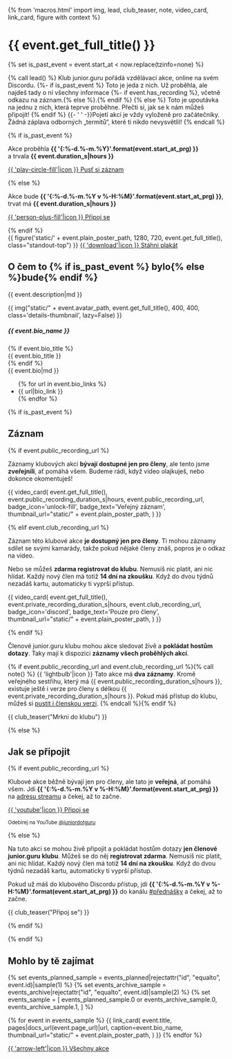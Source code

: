{% from 'macros.html' import img, lead, club_teaser, note, video_card, link_card, figure with context %}

# {{ event.get_full_title() }}

{% set is_past_event = event.start_at < now.replace(tzinfo=none) %}

<script type="application/ld+json">{{ event.to_json_ld() }}</script>

{% call lead() %}
Klub junior.guru pořádá vzdělávací akce, online na svém Discordu.
{%- if is_past_event %}
  Toto je jeda z nich. Už proběhla, ale najdeš tady o ní všechny informace
  {%- if event.has_recording %}, včetně odkazu na záznam.{% else %}.{% endif %}
{% else %}
  Toto je upoutávka na jednu z nich, která teprve proběhne. Přečti si, jak se k nám můžeš připojit!
{% endif %}
{{- ' ' -}}Pojetí akcí je vždy vyloženě pro začátečníky. Žádná záplava odborných „termitů“, které ti nikdo nevysvětlil!
{% endcall %}

<div class="c2a">
  {% if is_past_event %}
  <p class="c2a-text display">
    Akce proběhla <strong>{{ '{:%-d.%-m.%Y}'.format(event.start_at_prg) }}</strong>
    a trvala <strong>{{ event.duration_s|hours }}</strong>
  </p>
  <p>
    <a class="c2a-button" href="#zaznam">{{ 'play-circle-fill'|icon }} Pusť si záznam</a>
  </p>
  {% else %}
  <p class="c2a-text display blue">
    Akce bude <strong>{{ '{:%-d.%-m.%Y v %-H:%M}'.format(event.start_at_prg) }}</strong>,
    trvat má <strong>{{ event.duration_s|hours }}</strong>
  </p>
  <p>
    <a class="c2a-button pulse" href="#jak-se-pripojit">{{ 'person-plus-fill'|icon }} Připoj se</a>
  </p>
  {% endif %}
</div>

<div class="figure-container">
  {{ figure('static/' + event.plain_poster_path, 1280, 720, event.get_full_title(), class="standout-top") }}
  <a class="figure-button" href="{{ ("static/" + event.poster_path)|url }}" target="_blank" rel="noopener" download>{{ 'download'|icon }} Stáhni plakát</a>
</div>

## O čem to {% if is_past_event %} bylo{% else %}bude{% endif %}

{{ event.description|md }}

<div class="standout details">
  <div class="details-info avatar">
    <div class="details-image">
      {{ img("static/" + event.avatar_path, event.get_full_title(), 400, 400, class='details-thumbnail', lazy=False) }}
    </div>
    <div class="details-body">
      <h5 class="details-heading">{{ event.bio_name }}</h5>
      {% if event.bio_title %}
        <div class="details-text compact">{{ event.bio_title }}</div>
      {% endif %}
      <div class="details-text">
        {{ event.bio|md }}
        <ul class="icon-links">
          {% for url in event.bio_links %}
            <li>{{ url|bio_link }}</li>
          {% endfor %}
        </ul>
      </div>
    </div>
  </div>
</div>

{% if is_past_event %}

## Záznam

{% if event.public_recording_url %}

Záznamy klubových akcí **bývají dostupné jen pro členy**, ale tento jsme **zveřejnili**, ať pomáhá všem.
Budeme rádi, když video olajkuješ, nebo dokonce okomentuješ!

{{ video_card(
  event.get_full_title(),
  event.public_recording_duration_s|hours,
  event.public_recording_url,
  badge_icon='unlock-fill',
  badge_text='Veřejný záznam',
  thumbnail_url="static/" + event.plain_poster_path,
) }}

{% elif event.club_recording_url %}

Záznam této klubové akce **je dostupný jen pro členy**. Ti mohou záznamy sdílet se svými kamarády, takže pokud nějaké členy znáš, popros je o odkaz na video.

Nebo se můžeš **zdarma registrovat do klubu**. Nemusíš nic platit, ani nic hlídat. Každý nový člen má totiž **14 dní na zkoušku**. Když do dvou týdnů nezadáš kartu, automaticky ti vyprší přístup.

{{ video_card(
  event.get_full_title(),
  event.private_recording_duration_s|hours,
  event.club_recording_url,
  badge_icon='discord',
  badge_text='Pouze pro členy',
  thumbnail_url="static/" + event.plain_poster_path,
) }}

{% endif %}

Členové junior.guru klubu mohou akce sledovat živě a **pokládat hostům dotazy**. Taky mají k dispozici **záznamy všech proběhlých akcí**.

{% if event.public_recording_url and event.club_recording_url %}{% call note() %}
  {{ 'lightbulb'|icon }} Tato akce má **dva záznamy**. Kromě veřejného sestřihu, který má {{ event.public_recording_duration_s|hours }}, existuje ještě i verze pro členy s délkou {{ event.private_recording_duration_s|hours }}. Pokud máš přístup do klubu, můžeš si <a href="{{ event.club_recording_url }}" target="_blank" rel="noopener">pustit i členskou verzi</a>.
{% endcall %}{% endif %}

{{ club_teaser("Mrkni do klubu") }}

{% else %}

## Jak se připojit

{% if event.public_recording_url %}

Klubové akce běžně bývají jen pro členy, ale tato je **veřejná**, ať pomáhá všem.
Jdi **{{ '{:%-d.%-m.%Y v %-H:%M}'.format(event.start_at_prg) }}** na <a href="{{ event.public_recording_url }}" target="_blank" rel="noopener">adresu streamu</a> a čekej, až to začne.

<div class="c2a compact">
  <a class="c2a-button brand-button youtube" href="{{ event.public_recording_url }}" target="_blank" rel="noopener">
    {{ 'youtube'|icon }}
    Připoj se
  </a>
  <p class="c2a-text">
    <small>Odebírej na YouTube <a href="https://www.youtube.com/@juniordotguru/" target="_blank" rel="noopener">@juniordotguru</a></small>
  </p>
</div>

{% else %}

Na tuto akci se mohou živě připojit a pokládat hostům dotazy **jen členové junior.guru klubu**. Můžeš se do něj **registrovat zdarma**. Nemusíš nic platit, ani nic hlídat. Každý nový člen má totiž **14 dní na zkoušku**. Když do dvou týdnů nezadáš kartu, automaticky ti vyprší přístup.

Pokud už máš do klubového Discordu přístup, jdi **{{ '{:%-d.%-m.%Y v %-H:%M}'.format(event.start_at_prg) }}** do kanálu <a href="https://discord.com/channels/769966886598737931/1075814161138860135" target="_blank" rel="noopener">#přednášky</a> a čekej, až to začne.

{{ club_teaser("Připoj se") }}

{% endif %}

{% endif %}

## Mohlo by tě zajímat

<div class="link-cards wide">
{% set events_planned_sample = events_planned|rejectattr("id", "equalto", event.id)|sample(1) %}
{% set events_archive_sample = events_archive|rejectattr("id", "equalto", event.id)|sample(2) %}
{% set events_sample = [
  events_planned_sample.0 or events_archive_sample.0,
  events_archive_sample.1,
] %}

{% for event in events_sample %}
{{ link_card(
  event.title,
  pages|docs_url(event.page_url)|url,
  caption=event.bio_name,
  thumbnail_url="static/" + event.plain_poster_path,
) }}
{% endfor %}
</div>

<div class="pagination">
  <div class="pagination-control">
    <a href="{{ (page|parent_page).url|url }}" class="pagination-button">
      {{ 'arrow-left'|icon }}
      Všechny akce
    </a>
  </div>
</div>
